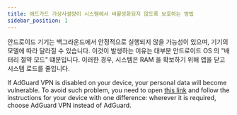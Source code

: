 ```yaml
---
title: 애드가드 가상사설먕이 시스템에서 비활성화되지 않도록 보호하는 방법
sidebar_position: 1
---
```


안드로이드 기기는 백그라운드에서 안정적으로 실행되지 않을 가능성이 있으며, 기기의 모델에 따라 달라질 수 있습니다. 이것이 발생하는 이유는 대부분 안드로이드 OS 의 "배터리 절약 모드" 떄문입니다. 이러한 경우, 시스템은 RAM 을 확보하기 위해 앱을 닫고 시스템 로드를 줄입니다.

If AdGuard VPN is disabled on your device, your personal data will become vulnerable. To avoid such problem, you need to open [this link](https://kb.adguard.com/en/android/solving-problems/background-work) and follow the instructions for your device with one difference: wherever it is required, choose AdGuard VPN instead of AdGuard. 